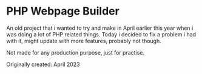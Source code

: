 # PHP Webpage Builder

An old project that i wanted to try and make in April earlier this year when i was doing a lot of PHP related things.
Today i decided to fix a problem i had with it, might update with more features, probably not though. 

Not made for any production purpose, just for practise. 


Originally created: April 2023
